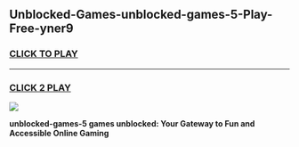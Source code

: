 
## Unblocked-Games-unblocked-games-5-Play-Free-yner9
<h3>
<a href="https://premium76.site?title=unblocked-games-5&ref=22A">CLICK TO PLAY</a></h3>
<hr>

<h3>
<a href="https://premium76.site?title=unblocked-games-5&ref=22A">CLICK 2 PLAY</a>
  
</h3>

<a href="https://premium76.site?title=unblocked-games-5&ref=22A"><img src="https://clearcache.store/games.png"></a>


**unblocked-games-5 games unblocked: Your Gateway to Fun and Accessible Online Gaming**
